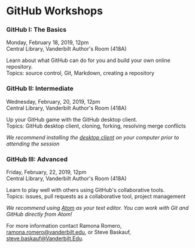 # GitHub Workshops



### GitHub I: The Basics
Monday, February 18, 2019, 12pm   
Central Library, Vanderbilt Author's Room (418A)

Learn about what GitHub can do for you and build your own online repository.   
Topics: source control, Git, Markdown, creating a repository


### GitHub II:  Intermediate
Wednesday, February, 20, 2019, 12pm   
Central Library, Vanderbilt Author's Room (418A)

Up your GitHub game with the GitHub desktop client.   
Topics: GitHub desktop client, cloning, forking, resolving merge conflicts   

*We recommend installing the [desktop client](https://desktop.github.com/) on your computer prior to attending the session*


### GitHub III:  Advanced
Friday, February, 22, 2019, 12pm   
Central Library, Vanderbilt Author's Room (418A)

Learn to play well with others using GitHub's collaborative tools.   
Topics: issues, pull requests as a collaborative tool, project management 


*We recommend using [Atom](https://atom.io/) as your text editor.  You can work with Git and GitHub directly from Atom!*

For more information contact Ramona Romero, <ramona.romero@vanderbilt.edu>, or Steve Baskauf, <steve.baskauf@Vanderbilt.Edu>.
